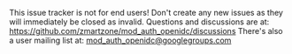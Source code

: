 This issue tracker is not for end users!
Don't create any new issues as they will immediately be closed as invalid.
Questions and discussions are at: https://github.com/zmartzone/mod_auth_openidc/discussions
There's also a user mailing list at: mod_auth_openidc@googlegroups.com
